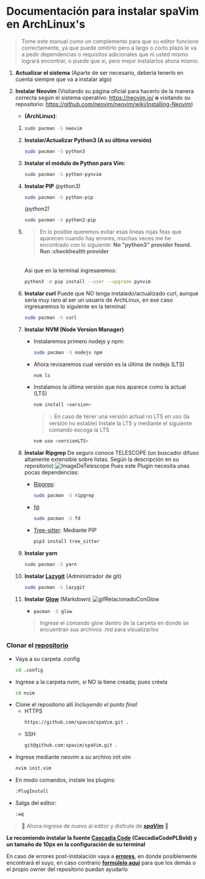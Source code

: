 # Documentación para instalar spaVim en ArchLinux's
>Tome este manual como un complemento para que su editor funcione correctamente, ya que puede omitirlo pero a largo o corto plazo le va a pedir dependencias o requisitos adicionales que ni usted mismo logrará encontrar, o puede que si, pero mejor instalarlos ahora mismo.

1) **Actualizar el sistema** (Aparte de ser necesario, debería tenerlo en cuenta siempre que va a instalar algo)

2) **Instalar Neovim** (Visitando su página oficial para hacerlo de la manera correcta según el sistema operativo: https://neovim.io/ **o** visitando su repositorio: https://github.com/neovim/neovim/wiki/Installing-Neovim)
    - **(ArchLinux)**:
    1)
        ```sh
        sudo pacman -S neovim
        ```
    2)
        **Instalar/Actualizar Python3 (A su última versión)**
        ```sh
        sudo pacman -S python3
        ```
    3)
        **Instalar el módulo de Python para Vim:**
        ```sh
        sudo pacman -S python-pynvim
        ```
    4)
        **Instalar PIP**
        *(python3)*
        ```sh
        sudo pacman -S python-pip
        ```
        *(python2)*
        ```sh
        sudo pacman -S python2-pip
        ```
    5)
        >En lo posible queremos evitar esas líneas rojas feas que aparecen cuando hay errores, muchas veces me he encontrado con lo siguiente: **No "python3" provider found. Run :checkhealth provider**
        ######
        Asi que en la terminal ingresaremos:
        ```sh
        python3 -m pip install --user --upgrade pynvim
        ```
    6)  **Instalar curl**
        Puede que NO tenga instalado/actualizado curl, aunque sería muy raro al ser un usuario de ArchLinux, en ese caso ingresaremos lo siguiente en la terminal:
        ```sh
        sudo pacman -S curl
        ```
    7)  **Instalar NVM (Node Version Manager)**
        - Instalaremos primero nodejs y npm:
            ```sh
            sudo pacman -S nodejs npm
            ```
        - Ahora revisaremos cual versión es la última de nodejs (LTS)
            ```sh
            nvm ls
            ```
        - Instalamos la última versión que nos aparece como la actual (LTS)
            ```sh
            nvm install <version>
            ```
            >💡 En caso de tener una versión actual no LTS en uso (la versión no estable) Instale la LTS y mediante el siguiente comando escoga la LTS
            ```sh
            nvm use <versionLTS>
            ```
    8)  **Instalar Ripgrep**
        De seguro conoce TELESCOPE (un buscador difuso altamente extensible sobre listas. Según la descripción en su repositorio)
        ![ImageDeTelescope](https://camo.githubusercontent.com/3d59e34d1f406890adf620546d3d97017ce0aacda034b1788c66fa872f192134/68747470733a2f2f692e696d6775722e636f6d2f5454546a6136742e676966)
        Pues este Plugin necesita unas pocas dependencias:
        - [Ripgrep](https://github.com/BurntSushi/ripgrep):
            ```sh
            sudo pacman -S ripgrep
            ```
        - [fd](https://github.com/sharkdp/fd#installation):
            ```sh
            sudo pacman -S fd
            ```
        - [Tree-sitter](https://pypi.org/project/tree-sitter/):
            Mediante PIP
            ```sh
            pip3 install tree_sitter
            ```
    9)  **Instalar yarn**
        ```sh
        sudo pacman -S yarn
        ```
    10) **Instalar [Lazygit](https://github.com/jesseduffield/lazygit)** (Administrador de git)
        ```sh
        sudo pacman -S lazygit
        ```
    11) **Instalar [Glow](https://github.com/charmbracelet/glow)** (Markdown)
        ![gifRelacionadoConGlow](https://camo.githubusercontent.com/bd591b74af8a6991894c8a84ab8d48f05ce7f66975b325d31f6954c836ddab27/68747470733a2f2f73747566662e636861726d2e73682f676c6f772f676c6f772d312e332d747261696c65722d6769746875622e676966)
        
        -
            ```sh
            pacman -S glow
            ```
        > Ingrese el comando glow dentro de la carpeta en donde se encuentran sus archivos .md para visualizarlos 
 

### Clonar el [repositorio](https://github.com/spavim/spaVim)
- Vaya a su carpeta .config
    ```sh
    cd .config
    ```
- Ingrese a la carpeta nvim, si NO la tiene creada; pues créela
    ```sh
    cd nvim
    ```
- Clone el repositorio allí
    *Incluyendo el punto final*
    -   HTTPS
        ```sh
        https://github.com/spavim/spaVim.git .
        ```
    -   SSH
        ```sh
        git@github.com:spavim/spaVim.git .
        ```
- Ingrese mediante neovim a su archivo init.vim
    ```sh
    nvim init.vim
    ```
- En modo comandos, instale los plugins:
    ```sh
    :PlugInstall
    ```
- Salga del editor:
    ```sh
    :wq
    ```
>🎉 Ahora ingrese de nuevo al editor y disfrute de ***[spaVim](https://github.com/spavim/spaVim)*** 🎉

**Le recomiendo instalar la fuente [Cascadia Code](https://github.com/microsoft/cascadia-code/releases) (CascadiaCodePLBold) y un tamaño de 10px en la configuración de su terminal**

En caso de errores post-instalación vaya a **[errores](https://github.com/spavim/spaVim/blob/main/Errors/Errors.md)**, en donde posiblemente encontrará el suyo, en caso contrario **[formúlelo aquí](https://github.com/spavim/spaVim/discussions/categories/errors)** para que los demás o el propio owner del repositorio puedan ayudarlo
